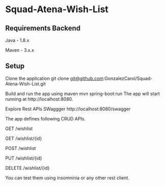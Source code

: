# Squad-Atena-Wish-List

## Requirements Backend
Java - 1.8.x

Maven - 3.x.x

## Setup

Clone the application
git clone git@github.com:GonzalezCarol/Squad-Atena-Wish-List.git

Build and run the app using maven
mvn spring-boot:run The app will start running at http://localhost:8080.

Explore Rest APIs SWaggger http://localhost:8080/swagger

The app defines following CRUD APIs.

GET /wishlist

GET /wishlist/{id}

POST /wishlist

PUT /wishlist/{id}

DELETE /wishlist/{id}

You can test them using insomninia or any other rest client.
